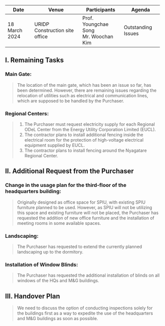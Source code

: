 Date | Venue | Participants | Agenda
-----|-------|--------------|--------
18 March 2024 | URIDP Construction site office | Prof. Youngchae Song</br>Mr. Woochan Kim | Outstanding Issues

## I. Remaining Tasks
### Main Gate:
>The location of the main gate, which has been an issue so far, has been determined. However, there are remaining issues regarding the relocation of utilities such as electrical and communication lines, which are supposed to be handled by the Purchaser.
### Regional Centers:
>1. The Purchaser must request electricity supply for each Regional ODeL Center from the Energy Utility Corporation Limited (EUCL).
>2. The contractor plans to install additional fencing inside the electrical room for the protection of high-voltage electrical equipment supplied by EUCL.
>3. The contractor plans to install fencing around the Nyagatare Regional Center.
## II. Additional Request from the Purchaser
### Change in the usage plan for the third-floor of the headquarters building:
>Originally designed as office space for SPIU, with existing SPIU furniture planned to be used. However, as SPIU will not be utilizing this space and existing furniture will not be placed, the Purchaser has requested the addition of new office furniture and the installation of meeting rooms in some available spaces.
### Landscaping:
>The Purchaser has requested to extend the currently planned landscaping up to the dormitory.
### Installation of Window Blinds:
>The Purchaser has requested the additional installation of blinds on all windows of the HQs and M&G buildings.
## III. Handover Plan
>We need to discuss the option of conducting inspections solely for the buildings first as a way to expedite the use of the headquarters and M&G buildings as soon as possible.
